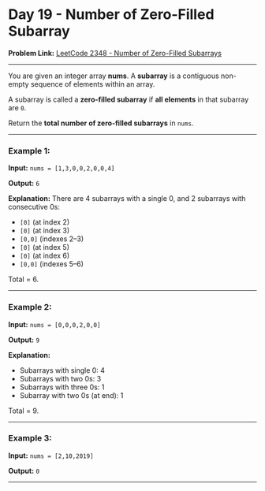 # Day 19 - Number of Zero-Filled Subarray

**Problem Link:** [LeetCode 2348 - Number of Zero-Filled Subarrays](https://leetcode.com/problems/number-of-zero-filled-subarrays/)

---

You are given an integer array **nums**.
A **subarray** is a contiguous non-empty sequence of elements within an array.

A subarray is called a **zero-filled subarray** if **all elements** in that subarray are `0`.

Return the **total number of zero-filled subarrays** in `nums`.

---

### Example 1:

**Input:**
`nums = [1,3,0,0,2,0,0,4]`

**Output:**
`6`

**Explanation:**
There are 4 subarrays with a single 0, and 2 subarrays with consecutive 0s:

* `[0]` (at index 2)
* `[0]` (at index 3)
* `[0,0]` (indexes 2–3)
* `[0]` (at index 5)
* `[0]` (at index 6)
* `[0,0]` (indexes 5–6)

Total = 6.

---

### Example 2:

**Input:**
`nums = [0,0,0,2,0,0]`

**Output:**
`9`

**Explanation:**

* Subarrays with single 0: 4
* Subarrays with two 0s: 3
* Subarrays with three 0s: 1
* Subarray with two 0s (at end): 1

Total = 9.

---

### Example 3:

**Input:**
`nums = [2,10,2019]`

**Output:**
`0`

---
